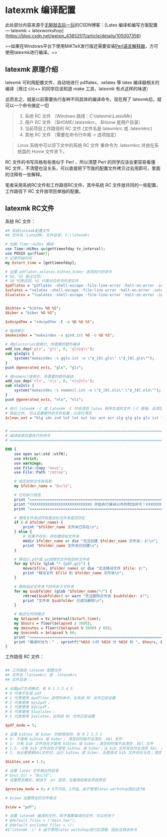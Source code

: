 <!--
 *  =======================================================================
 *  ····Y88b···d88P················888b·····d888·d8b·······················
 *  ·····Y88b·d88P·················8888b···d8888·Y8P·······················
 *  ······Y88o88P··················88888b·d88888···························
 *  ·······Y888P··8888b···88888b···888Y88888P888·888·88888b·····d88b·······
 *  ········888······"88b·888·"88b·888·Y888P·888·888·888·"88b·d88P"88b·····
 *  ········888···d888888·888··888·888··Y8P··888·888·888··888·888··888·····
 *  ········888··888··888·888··888·888···"···888·888·888··888·Y88b·888·····
 *  ········888··"Y888888·888··888·888·······888·888·888··888··"Y88888·····
 *  ·······························································888·····
 *  ··························································Y8b·d88P·····
 *  ···························································"Y88P"······
 *  =======================================================================
 * 
 *  -----------------------------------------------------------------------
 * Author       : 焱铭
 * Date         : 2023-07-29 20:34:33 +0800
 * LastEditTime : 2023-12-11 20:58:40 +0800
 * Github       : https://github.com/YanMing-lxb/
 * FilePath     : /YM-VSCode-Configurations-for-LaTeX/Docs/LaTeXMK配置说明.md
 * Description  : 
 *  -----------------------------------------------------------------------
 -->

# latexmk 编译配置

此处部分内容来源于[无聊就去玩一玩](https://blog.csdn.net/weixin_43852511%20"无聊就去玩一玩")的CSDN博客：[Latex 编译和编写方案配置 — latexmk + latexworkshop](https://blog.csdn.net/weixin_43852511/article/details/105007356)

==如果在Windows平台下使用MiKTeX发行版还需要安装[Perl语言解释器](http://strawberryperl.com/)，方可使用latexmk进行编译。==

## latexmk 原理介绍

latexmk 可利用配置文件，自动地进行 pdflatex、xelatex 等 latex 编译器相关的编译（用过 c/c++ 的同学应该知道 make 工具，latexmk 有点这样的味道）

总而言之，就是以前需要执行各种不同具体的编译命令，现在用了 latexmk后，就可以一个命令搞定一切
> 1. 系统 RC 文件 （Windows 路径：C:\latexmk\LatexMk）
> 2. 用户 RC 文件 （$HOME/.latexmkrc， $Home 是用户目录）
> 3. 当前项目工作路径的 RC 文件 (文件名是 latexmkrc 或 .latexmkrc)
> 4. 其他 RC 文件 （需要在命令行中用 -r 选项指定）

> Linux 系统中可以将下文中的系统 RC 文件 重命令为 .latexmkrc 并放在系统盘的 Home 文件夹下。

RC 文件的书写风格有些类似于 Perl ，所以清楚 Perl 的同学应该会更容易看懂 RC 文件，不清楚也没关系，可以直接把下节我的配置文件拷贝过去用即可，里面的注释有一些解释。

笔者采用系统RC文件和工作路径RC文件，其中系统 RC 文件放共同的一些配置，工作路径下 RC 文件放项目单独的配置。

## latexmk RC文件

系统 RC 文件：

```perl
## 系统latexmk配置文件
## 文件名：LatexMK，文件目录: C:\latexmk\

# 加载 Time::HiRes 模块
use Time::HiRes qw(gettimeofday tv_interval);
use POSIX qw(floor);
# 记录开始时间
my $start_time = [gettimeofday];

# 设置 pdflatex,xelatex,bibtex,biber 选项执行的命令
# %O, %S 是占位符;
# %O 代表选项，%S 代表对应命令的源文件
$pdflatex = "pdflatex -shell-escape -file-line-error -halt-on-error -interaction=nonstopmode -synctex=1 %O %S";
$xelatex = "xelatex -shell-escape -file-line-error -halt-on-error -interaction=nonstopmode -no-pdf -synctex=1 %O %S";
$lualatex = "lualatex -shell-escape -file-line-error -halt-on-error -interaction=nonstopmode -synctex=1 %O %S";


$bibtex = "bibtex %O %S";
$biber = "biber %O %S";

$xdvipdfmx = "xdvipdfmx -E -o %D %O %S";

# 编译索引
$makeindex = "makeindex -s gind.ist %O -o %D %S";

# 用glossaries做索引，所需要的额外编译
add_cus_dep('glo', 'gls', 0, 'glo2gls');
sub glo2gls {
    system("makeindex -s gglo.ist -o \"$_[0].gls\" \"$_[0].glo\"");
}
push @generated_exts, "glo", "gls";

# 用nomencl做索引，所需要的额外编译
add_cus_dep('nlo', 'nls', 0, 'nlo2nls');
sub nlo2nls {
    system("makeindex -s nomencl.ist -o \"$_[0].nls\" \"$_[0].nlo\"");
}
push @generated_exts, "nlo", "nls";

# 执行 latexmk -c 或 latexmk -C 时会清空 latex 程序生成的文件（-C 更强，会清空pdf）
# 除此之外, 可以设置额外的文件拓展，以进行清空
$clean_ext = "blg idx ind lof lot out toc acn acr alg glg glo gls ist fls log spl dtx nlo nls ilg glsdefs fdb_latexmk";


# ================================================================================
# 编译结束后要执行的命令
# ================================================================================

END {
    use open qw(:std :utf8);
    use strict;
    use warnings;
    use File::Copy 'move';
    use File::Path 'rmtree';

    # 指定目标文件夹名称
    my $folder_name = 'Build';

    # 打印执行信息
    print "================================================================================\n";
    print "XXXXXXXXXXXXXXXXXXXXXXXXXXXX 开始执行编译以外的附加命令！XXXXXXXXXXXXXXXXXXXXXXXXXXXX\n";
    print "================================================================================\n";

    # 使用文件测试符检查目标文件夹是否存在
    if (-d $folder_name) {
        print "$folder_name 文件夹已存在\n";
    } else {
        # 如果不存在，则创建目标文件夹
        mkdir $folder_name or die "无法创建 $folder_name 文件夹: $!\n";
        print "$folder_name 文件夹已创建\n";
    }

    # 移动以.pdf或.gz结尾的文件到目标文件夹
    for my $file (glob "*.{pdf,gz}") {
        move($file, $folder_name) or die "无法移动文件 $file: $!";
        print "移动文件 $file 到 $folder_name 文件夹\n";
    }

    # 删除指定文件夹下的所有子文件夹
    for my $subfolder (glob "$folder_name/*/") {
        rmtree($subfolder) or warn "无法删除文件夹 $subfolder: $!";
        print "文件夹 $subfolder 已成功删除\n";
    }

    # 格式化时间格式
    my $elapsed = tv_interval($start_time);
    my $hours = floor($elapsed / 3600);
    my $minutes = floor(($elapsed % 3600) / 60);
    my $seconds = $elapsed % 60;
    print "================================================================================\n";
    print "编译时长为：" . sprintf("%02d 小时 %02d 分 %02d 秒 ", $hours, $minutes, $seconds) . "总计 $seconds 秒\n";
}


```

工作路径 RC 文件：

```perl

## 工作路径 latexmk 配置文件
## 文件名：latexmkrc 或 .latexmkrc
## 文件目录：.

# 设置pdf生成模式，有 0 1 2 3 4 5
# 0 代表不生成 pdf
# 1 代表使用 $pdfltex 选项的命令，在系统 RC 文件已经设置
# 2 代表使用 $ps2pdf；
# 3 代表使用 $dvipdf；
# 4 代表使用 $lualatex；
# 5 代表使用 $xelatex，在系统 RC 文件已经设置

$pdf_mode = 5;

# 设置 bibtex 或 biber 的使用规则，有 0 1 1.5 2
# 0: 不使用 bibtex 或 biber； 清空的时候不会清空 .bbl 文件
# 1: 只有 bib 文件存在才使用 bibtex 或 biber；清空的时候不会清空 .bbl 文件
# 1.5: 只有 bib 文件存在才使用 bibtex 或 biber；当 bib 文件存在时会清空 bbl，否则不会清空
# 2: 有必要更新bbl文件时，运行 bibtex 或 biber，无需测试 bib 文件存在与否；清空删除 bbl

$bibtex_use = 1.5;

# 设置 latex 文件输出的目录
# $out_dir = "Build";
# 设置预览模式，相当于 -pv 选项，在编译结束会开启预览

$preview_mode = 0; # 0不开启，1开启，由于使用latex workshop因此选为0

# $view 设置预览的文件格式

$view = "pdf";

# 设置 latexmk 编译的文件，和不需要编译的文件，可以时多个
# @default_files = ("main.tex");
# @default_excluded_files = ();
#$"latexmk -c" # 由于使用latex workshop进行后清理，因此注销该命令

```

